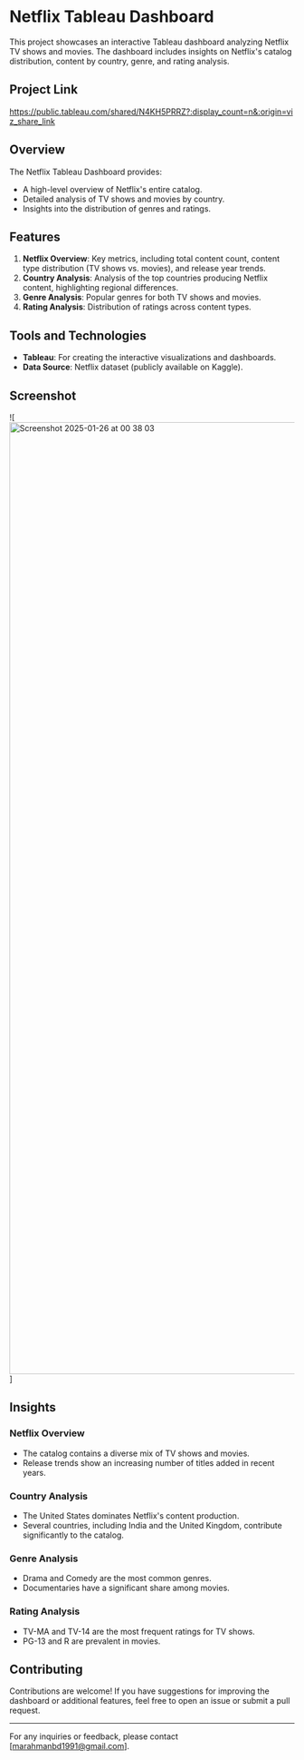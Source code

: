 # Netflix Tableau Dashboard

This project showcases an interactive Tableau dashboard analyzing Netflix TV shows and movies. The dashboard includes insights on Netflix's catalog distribution, content by country, genre, and rating analysis.
## Project Link
https://public.tableau.com/shared/N4KH5PRRZ?:display_count=n&:origin=viz_share_link

## Overview

The Netflix Tableau Dashboard provides:
- A high-level overview of Netflix's entire catalog.
- Detailed analysis of TV shows and movies by country.
- Insights into the distribution of genres and ratings.

## Features

1. **Netflix Overview**: Key metrics, including total content count, content type distribution (TV shows vs. movies), and release year trends.
2. **Country Analysis**: Analysis of the top countries producing Netflix content, highlighting regional differences.
3. **Genre Analysis**: Popular genres for both TV shows and movies.
4. **Rating Analysis**: Distribution of ratings across content types.

## Tools and Technologies

- **Tableau**: For creating the interactive visualizations and dashboards.
- **Data Source**: Netflix dataset (publicly available on Kaggle).

## Screenshot

![<img width="1678" alt="Screenshot 2025-01-26 at 00 38 03" src="https://github.com/user-attachments/assets/3cecb23d-35f4-4b6f-8c8d-58f276d41445" />]


## Insights

### Netflix Overview
- The catalog contains a diverse mix of TV shows and movies.
- Release trends show an increasing number of titles added in recent years.

### Country Analysis
- The United States dominates Netflix's content production.
- Several countries, including India and the United Kingdom, contribute significantly to the catalog.

### Genre Analysis
- Drama and Comedy are the most common genres.
- Documentaries have a significant share among movies.

### Rating Analysis
- TV-MA and TV-14 are the most frequent ratings for TV shows.
- PG-13 and R are prevalent in movies.

## Contributing

Contributions are welcome! If you have suggestions for improving the dashboard or additional features, feel free to open an issue or submit a pull request.

---

For any inquiries or feedback, please contact [marahmanbd1991@gmail.com].
